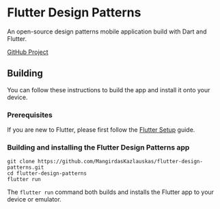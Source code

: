 # Flutter Design Patterns

An open-source design patterns mobile application build with Dart and
Flutter.

[GitHub Project](https://github.com/MangirdasKazlauskas/flutter-design-patterns)

## Building

You can follow these instructions to build the app and install it onto
your device.

### Prerequisites

If you are new to Flutter, please first follow the
[Flutter Setup](https://flutter.dev/setup/) guide.

### Building and installing the Flutter Design Patterns app

```
git clone https://github.com/MangirdasKazlauskas/flutter-design-patterns.git
cd flutter-design-patterns
flutter run
```

The `flutter run` command both builds and installs the Flutter app to
your device or emulator.
